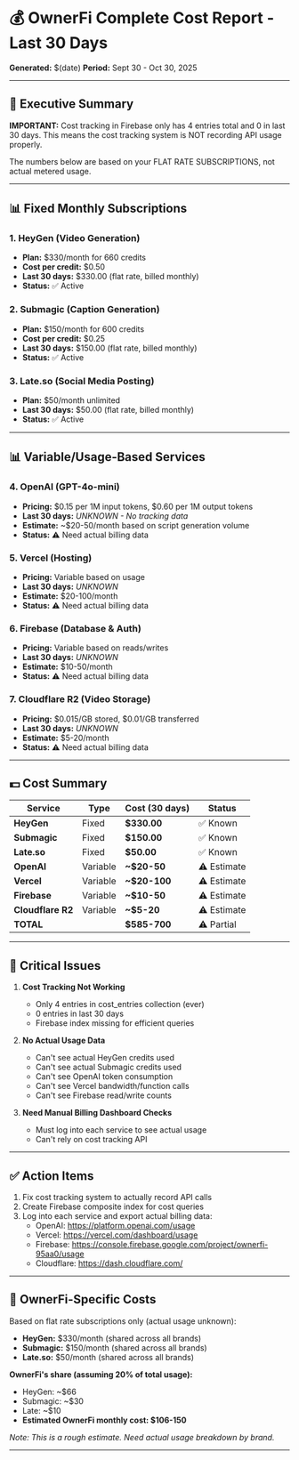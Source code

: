 # 💰 OwnerFi Complete Cost Report - Last 30 Days
**Generated:** $(date)
**Period:** Sept 30 - Oct 30, 2025

---

## 🎯 Executive Summary

**IMPORTANT:** Cost tracking in Firebase only has 4 entries total and 0 in last 30 days.
This means the cost tracking system is NOT recording API usage properly.

The numbers below are based on your FLAT RATE SUBSCRIPTIONS, not actual metered usage.

---

## 📊 Fixed Monthly Subscriptions

### 1. HeyGen (Video Generation)
- **Plan:** $330/month for 660 credits
- **Cost per credit:** $0.50
- **Last 30 days:** $330.00 (flat rate, billed monthly)
- **Status:** ✅ Active

### 2. Submagic (Caption Generation)  
- **Plan:** $150/month for 600 credits
- **Cost per credit:** $0.25
- **Last 30 days:** $150.00 (flat rate, billed monthly)
- **Status:** ✅ Active

### 3. Late.so (Social Media Posting)
- **Plan:** $50/month unlimited
- **Last 30 days:** $50.00 (flat rate, billed monthly)
- **Status:** ✅ Active

---

## 📊 Variable/Usage-Based Services

### 4. OpenAI (GPT-4o-mini)
- **Pricing:** $0.15 per 1M input tokens, $0.60 per 1M output tokens
- **Last 30 days:** *UNKNOWN - No tracking data*
- **Estimate:** ~$20-50/month based on script generation volume
- **Status:** ⚠️ Need actual billing data

### 5. Vercel (Hosting)
- **Pricing:** Variable based on usage
- **Last 30 days:** *UNKNOWN*
- **Estimate:** $20-100/month  
- **Status:** ⚠️ Need actual billing data

### 6. Firebase (Database & Auth)
- **Pricing:** Variable based on reads/writes
- **Last 30 days:** *UNKNOWN*
- **Estimate:** $10-50/month
- **Status:** ⚠️ Need actual billing data

### 7. Cloudflare R2 (Video Storage)
- **Pricing:** $0.015/GB stored, $0.01/GB transferred
- **Last 30 days:** *UNKNOWN*
- **Estimate:** $5-20/month
- **Status:** ⚠️ Need actual billing data

---

## 💵 Cost Summary

| Service | Type | Cost (30 days) | Status |
|---------|------|----------------|--------|
| **HeyGen** | Fixed | **$330.00** | ✅ Known |
| **Submagic** | Fixed | **$150.00** | ✅ Known |
| **Late.so** | Fixed | **$50.00** | ✅ Known |
| **OpenAI** | Variable | **~$20-50** | ⚠️ Estimate |
| **Vercel** | Variable | **~$20-100** | ⚠️ Estimate |
| **Firebase** | Variable | **~$10-50** | ⚠️ Estimate |
| **Cloudflare R2** | Variable | **~$5-20** | ⚠️ Estimate |
| **TOTAL** | | **$585-700** | ⚠️ Partial |

---

## 🚨 Critical Issues

1. **Cost Tracking Not Working**
   - Only 4 entries in cost_entries collection (ever)
   - 0 entries in last 30 days
   - Firebase index missing for efficient queries

2. **No Actual Usage Data**
   - Can't see actual HeyGen credits used
   - Can't see actual Submagic credits used  
   - Can't see OpenAI token consumption
   - Can't see Vercel bandwidth/function calls
   - Can't see Firebase read/write counts

3. **Need Manual Billing Dashboard Checks**
   - Must log into each service to see actual usage
   - Can't rely on cost tracking API

---

## ✅ Action Items

1. Fix cost tracking system to actually record API calls
2. Create Firebase composite index for cost queries
3. Log into each service and export actual billing data:
   - OpenAI: https://platform.openai.com/usage
   - Vercel: https://vercel.com/dashboard/usage
   - Firebase: https://console.firebase.google.com/project/ownerfi-95aa0/usage
   - Cloudflare: https://dash.cloudflare.com/

---

## 🎯 OwnerFi-Specific Costs

Based on flat rate subscriptions only (actual usage unknown):

- **HeyGen:** $330/month (shared across all brands)
- **Submagic:** $150/month (shared across all brands)
- **Late.so:** $50/month (shared across all brands)

**OwnerFi's share (assuming 20% of total usage):**
- HeyGen: ~$66
- Submagic: ~$30  
- Late: ~$10
- **Estimated OwnerFi monthly cost: $106-150**

*Note: This is a rough estimate. Need actual usage breakdown by brand.*

---

